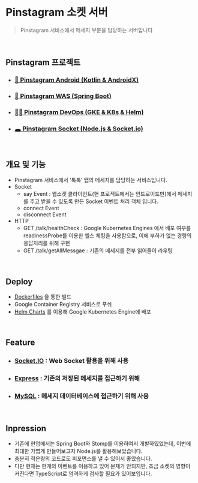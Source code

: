 # Pinstagram 소켓 서버

> Pinstagram 서비스에서 메세지 부분을 담당하는 서버입니다 

<br>

## Pinstagram 프로젝트

- ### [📱 Pinstagram Android (Kotlin & AndroidX)](https://github.com/banziha104/pinstagram_android)
- ### [🍃 Pinstagram WAS (Spring Boot)](https://github.com/banziha104/pinstagram-was)
- ### [👷🏾‍ Pinstagram DevOps (GKE & K8s & Helm)](https://github.com/banziha104/pinstagram_charts)
- ### [🕳 Pinstagram Socket (Node.js & Socket.io)](https://github.com/banziha104/pinstagram_socket)

<br>

## 개요 및 기능 

- Pinstagram 서비스에서 '톡톡' 탭의 메세지를 담당하는 서비스입니다.
- Socket
  - say Event : 웹소켓 클라이언트(현 프로젝트에서는 안드로이드만)에서 메세지를 주고 받을 수 있도록 만든 Socket 이벤트 처리 객체 입니다.
  - connect Event
  - disconnect Event
- HTTP 
  - GET /talk/healthCheck : Google Kubernetes Engines 에서 배포 여부를 readinessProbe를 이용한 헬스 체킹을 사용함으로, 이에 부하가 없는 경량의 응답처리를 위해 구현 
  - GET /talk/getAllMessgae : 기존의 메세지를 전부 읽어들이 라우팅

<br>

## Deploy 

- [Dockerfiles](https://github.com/banziha104/pinstagram_socket/blob/master/Dockerfile) 을 통한 빌드 
- Google Container Registry 서비스로 푸쉬 
- [Helm Charts](https://github.com/banziha104/pinstagram_charts/blob/master/templates/pinstagram-talk-deploy.yml) 를 이용해 Google Kubernetes Engine에 배포

<br>

## Feature

- ### [Socket.IO](https://github.com/banziha104/pinstagram_socket/blob/master/markdown/use_package/01_SocketIO.md) : Web Socket 활용을 위해 사용
- ### [Express](https://github.com/banziha104/pinstagram_socket/blob/master/markdown/use_package/02_Express.md) : 기존의 저장된 메세지를 접근하기 위해 
- ### [MySQL](https://github.com/banziha104/pinstagram_socket/blob/master/markdown/use_package/03_MySQL.md) : 메세지 데이터베이스에 접근하기 위해 사용


<br>

## Inpression

- 기존에 현업에서는 Spring Boot와 Stomp를 이용하여서 개발하였었는데, 이번에 최대한 가볍게 만들어보고자 Node.js를 활용해보았습니다.
- 충분히 적은량의 코드로도 퍼포먼스를 낼 수 있어서 좋았습니다.
- 다만 현재는 한개의 이벤트를 이용하고 있어 문제가 안되지만, 조금 소켓의 영향이 커진다면 TypeScript로 엄격하게 검사할 필요가 있어보입니다.
